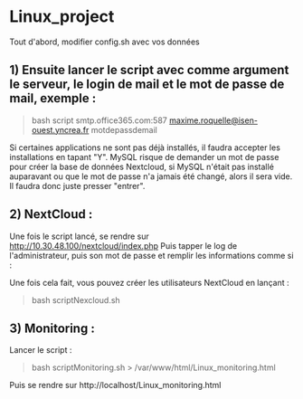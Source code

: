 # Linux_project
Tout d'abord, modifier config.sh avec vos données

## 1) Ensuite lancer le script avec comme argument le serveur, le login de mail et le mot de passe de mail, exemple :
>bash script smtp.office365.com:587 maxime.roquelle@isen-ouest.yncrea.fr motdepassdemail

Si certaines applications ne sont pas déjà installés, il faudra accepter les installations en tapant "Y".
MySQL risque de demander un mot de passe pour créer la base de données Nextcloud, si MySQL n'était pas installé auparavant ou que le mot de passe n'a jamais été changé, alors il sera vide. Il faudra donc juste presser "entrer".

## 2) NextCloud :

Une fois le script lancé, se rendre sur http://10.30.48.100/nextcloud/index.php
Puis tapper le log de l'administrateur, puis son mot de passe et remplir les informations comme si : 


Une fois cela fait, vous pouvez créer les utilisateurs NextCloud en lançant :
>bash scriptNexcloud.sh

## 3) Monitoring : 

Lancer le script :
>bash scriptMonitoring.sh > /var/www/html/Linux_monitoring.html

Puis se rendre sur http://localhost/Linux_monitoring.html
